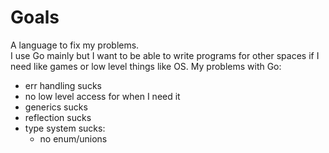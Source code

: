 # Goals
A language to fix my problems.<br>
I use Go mainly but I want to be able to write programs for other spaces if I need like games or low level things like OS.
My problems with Go:<br>
- err handling sucks
- no low level access for when I need it
- generics sucks
- reflection sucks
- type system sucks:
	- no enum/unions
